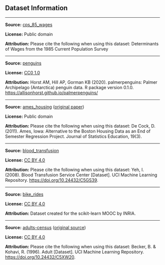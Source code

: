 ## Dataset Information

---
**Source:** [cps_85_wages](https://www.openml.org/d/534)

**License:** Public domain

**Attribution:** Please cite the following when using this dataset: Determinants
of Wages from the 1985 Current Population Survey

---
**Source:** [penguins](https://allisonhorst.github.io/palmerpenguins/)

**License:** [CC0 1.0](https://creativecommons.org/publicdomain/zero/1.0/)

**Attribution:** Horst AM, Hill AP, Gorman KB (2020). palmerpenguins: Palmer
Archipelago (Antarctica) penguin data. R package version 0.1.0.
https://allisonhorst.github.io/palmerpenguins/

---
**Source:** [ames_housing](https://www.openml.org/d/43926) ([original paper](https://jse.amstat.org/v19n3/decock.pdf))

**License:** Public domain

**Attribution:** Please cite the following when using this dataset: De Cock, D.
(2011). Ames, Iowa: Alternative to the Boston Housing Data as an End of Semester
Regression Project. Journal of Statistics Education, 19(3).

---
**Source:** [blood_transfusion](https://archive.ics.uci.edu/dataset/176/blood+transfusion+service+center)

**License:** [CC BY 4.0](https://creativecommons.org/licenses/by/4.0/)

**Attribution:** Please cite the following when using this dataset: Yeh, I.
(2008). Blood Transfusion Service Center [Dataset]. UCI Machine Learning
Repository. https://doi.org/10.24432/C5GS39.

---
**Source:** [bike_rides](https://github.com/INRIA/scikit-learn-mooc/blob/main/datasets/bike_rides.csv)

**License:** [CC BY 4.0](https://creativecommons.org/licenses/by/4.0/)

**Attribution:** Dataset created for the scikit-learn MOOC by INRIA.


---
**Source:** [adults-census](https://www.openml.org/d/1119) ([original
source](https://archive.ics.uci.edu/dataset/2/adult))

**License:** [CC BY 4.0](https://creativecommons.org/licenses/by/4.0/)

**Attribution:** Please cite the following when using this dataset: Becker, B. &
Kohavi, R. (1996). Adult [Dataset]. UCI Machine Learning Repository.
https://doi.org/10.24432/C5XW20.
